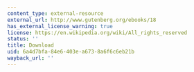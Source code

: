 ```yaml
---
content_type: external-resource
external_url: http://www.gutenberg.org/ebooks/18
has_external_license_warning: true
license: https://en.wikipedia.org/wiki/All_rights_reserved
status: ''
title: Download
uid: 6a4d7bfa-84e6-403e-a673-8a6f6c6eb21b
wayback_url: ''
---
```

